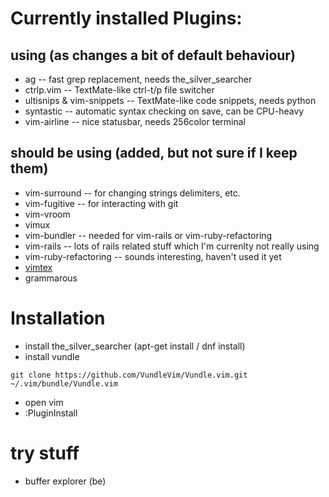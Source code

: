 # Currently installed Plugins:

## using (as changes a bit of default behaviour)

* ag -- fast grep replacement, needs the_silver_searcher
* ctrlp.vim -- TextMate-like ctrl-t/p file switcher
* ultisnips & vim-snippets -- TextMate-like code snippets, needs python
* syntastic -- automatic syntax checking on save, can be CPU-heavy
* vim-airline -- nice statusbar, needs 256color terminal

## should be using (added, but not sure if I keep them)

* vim-surround -- for changing strings delimiters, etc.
* vim-fugitive -- for interacting with git
* vim-vroom
* vimux
* vim-bundler -- needed for vim-rails or vim-ruby-refactoring
* vim-rails -- lots of rails related stuff which I'm currenlty not really using
* vim-ruby-refactoring -- sounds interesting, haven't used it yet
* [vimtex](https://github.com/lervag/vimtex)
* grammarous

# Installation

* install the_silver_searcher (apt-get install / dnf install)
* install vundle

~~~
git clone https://github.com/VundleVim/Vundle.vim.git ~/.vim/bundle/Vundle.vim
~~~

* open vim
* :PluginInstall

# try stuff

* buffer explorer (<leader>be)
